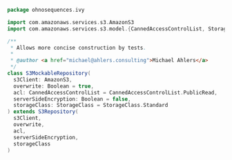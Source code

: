
```scala
package ohnosequences.ivy

import com.amazonaws.services.s3.AmazonS3
import com.amazonaws.services.s3.model.{CannedAccessControlList, StorageClass}

/**
 * Allows more concise construction by tests.
 *
 * @author <a href="michael@ahlers.consulting">Michael Ahlers</a>
 */
class S3MockableRepository(
  s3Client: AmazonS3,
  overwrite: Boolean = true,
  acl: CannedAccessControlList = CannedAccessControlList.PublicRead,
  serverSideEncryption: Boolean = false,
  storageClass: StorageClass = StorageClass.Standard
) extends S3Repository(
  s3Client,
  overwrite,
  acl,
  serverSideEncryption,
  storageClass
)

```




[main/java/ohnosequences/ivy/S3Repository.java]: ../../../../main/java/ohnosequences/ivy/S3Repository.java.md
[main/java/ohnosequences/ivy/S3RepositoryException.java]: ../../../../main/java/ohnosequences/ivy/S3RepositoryException.java.md
[main/java/ohnosequences/ivy/S3Resolver.java]: ../../../../main/java/ohnosequences/ivy/S3Resolver.java.md
[main/java/ohnosequences/ivy/S3Resource.java]: ../../../../main/java/ohnosequences/ivy/S3Resource.java.md
[main/java/ohnosequences/ivy/S3Utils.java]: ../../../../main/java/ohnosequences/ivy/S3Utils.java.md
[test/scala/ohnosequences/ivy/S3MockableRepository.scala]: S3MockableRepository.scala.md
[test/scala/ohnosequences/ivy/S3RepositorySpec.scala]: S3RepositorySpec.scala.md
[test/scala/ohnosequences/ivy/S3ResourceSpec.scala]: S3ResourceSpec.scala.md
[test/scala/ohnosequences/ivy/S3UtilsSpec.scala]: S3UtilsSpec.scala.md
[test/scala/ohnosequences/ivy/Scenarios.scala]: Scenarios.scala.md